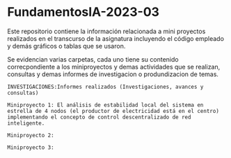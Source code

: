 # FundamentosIA-2023-03
Este repositorio contiene la información relacionada a mini proyectos realizados en el transcurso de la asignatura incluyendo el código empleado y demás gráficos o tablas que se usaron.

Se evidencian varias carpetas, cada uno tiene su contenido correcpondiente a los miniproyectos y demas actividades que se realizan, consultas y demas informes de investigacion o produndizacion de temas.

```
INVESTIGACIONES:Informes realizados (Investigaciones, avances y consultas)
```
```
Miniproyecto 1: El análisis de estabilidad local del sistema en estrella de 4 nodos (el productor de electricidad está en el centro) implementando el concepto de control descentralizado de red inteligente.
```
```
Miniproyecto 2: 
```
```
Miniproyecto 3: 
```
